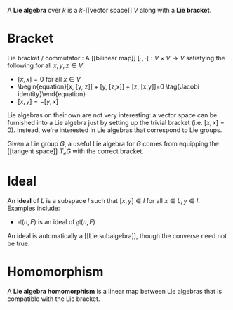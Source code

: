A **Lie algebra** over $k$ is a $k$-[[vector space]] $V$ along with a **Lie bracket**.

# Bracket

Lie bracket / commutator
: A [[bilinear map]] $[\cdot,\cdot]: V \times V \to V$ satisfying the following for all $x, y, z \in V$:

* $[x, x] = 0$ for all $x \in V$
* \begin{equation}[x, [y, z]] + [y, [z,x]] + [z, [x,y]]=0 \tag{Jacobi identity}\end{equation}
* $[x,y] = -[y,x]$


Lie algebras on their own are not very interesting: a vector space can be furnished into a Lie algebra just by setting up the trivial bracket (i.e. $[x,x] = 0$). Instead, we're interested in Lie algebras that correspond to Lie groups.

Given a Lie group $G$, a useful Lie algebra for $G$ comes from equipping the [[tangent space]] $T_e G$ with the correct bracket.

# Ideal

An **ideal** of $L$ is a subspace $I$ such that $[x,y] \in I$ for all $x \in L, y \in I$. Examples include:

* $\mathfrak{sl}(n,F)$ is an ideal of $\mathfrak{gl}(n, F)$

An ideal is automatically a [[Lie subalgebra]], though the converse need not be true.

# Homomorphism

A **Lie algebra homomorphism** is a linear map between Lie algebras that is compatible with the Lie bracket.

